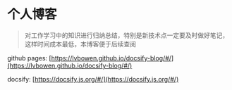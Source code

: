 # 个人博客

> 对工作学习中的知识进行归纳总结，特别是新技术点一定要及时做好笔记，这样时间成本最低，本博客便于后续查阅

github pages: [https://lvbowen.github.io/docsify-blog/#/](https://lvbowen.github.io/docsify-blog/#/)

docsify: [https://docsify.js.org/#/](https://docsify.js.org/#/)

  <!-- 注释用这种符号，同注释 html -->
